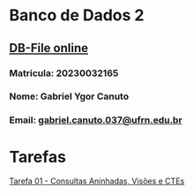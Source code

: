 # Banco de Dados 2

## [DB-File online](https://www.db-fiddle.com/)

### Matricula: 20230032165
### Nome: Gabriel Ygor Canuto
### Email: gabriel.canuto.037@ufrn.edu.br



# Tarefas

[Tarefa 01 - Consultas Aninhadas, Visões e CTEs](tarefas/t01/)


